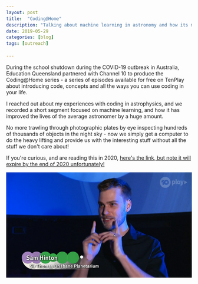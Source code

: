 ```yaml
---
layout: post
title:  "Coding@Home"
description: "Talking about machine learning in astronomy and how its made our lives so much better!"
date: 2019-05-29
categories: [blog]
tags: [outreach]

---
```


During the school shutdown during the COVID-19 outbreak in Australia, Education Queensland partnered with Channel 10
to produce the Coding@Home series - a series of episodes available for free on TenPlay about introducing code, concepts
and all the ways you can use coding in your life. 

I reached out about my experiences with coding in astrophysics, and we recorded a short
segment focused on machine learning, and how it has improved the lives of the average
astronomer by a huge amount.

No more trawling through photographic plates by eye inspecting hundreds of thousands
of objects in the night sky - now we simply get a computer to do the heavy lifting
and provide us with the interesting stuff without all the stuff we don't care about!

If you're curious, and are reading this in 2020, [here's the link, but note it will expire by the end of 2020 unfortunately!](https://10play.com.au/coding-at-home/episodes/season-1/episode-8/tpv200528tayju)

![](cover.png)


